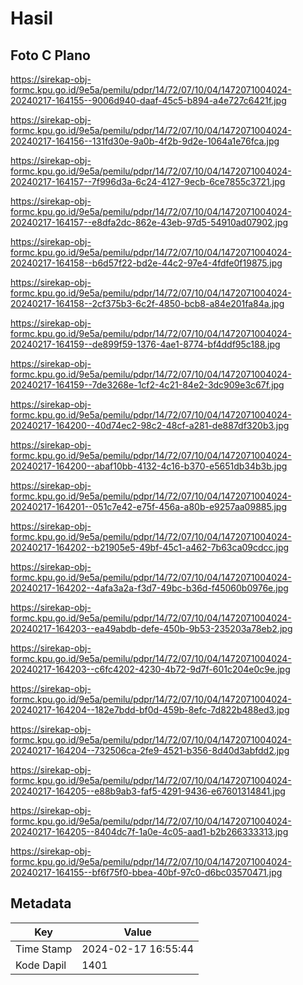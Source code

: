 # Hasil

## Foto C Plano

https://sirekap-obj-formc.kpu.go.id/9e5a/pemilu/pdpr/14/72/07/10/04/1472071004024-20240217-164155--9006d940-daaf-45c5-b894-a4e727c6421f.jpg

https://sirekap-obj-formc.kpu.go.id/9e5a/pemilu/pdpr/14/72/07/10/04/1472071004024-20240217-164156--131fd30e-9a0b-4f2b-9d2e-1064a1e76fca.jpg

https://sirekap-obj-formc.kpu.go.id/9e5a/pemilu/pdpr/14/72/07/10/04/1472071004024-20240217-164157--7f996d3a-6c24-4127-9ecb-6ce7855c3721.jpg

https://sirekap-obj-formc.kpu.go.id/9e5a/pemilu/pdpr/14/72/07/10/04/1472071004024-20240217-164157--e8dfa2dc-862e-43eb-97d5-54910ad07902.jpg

https://sirekap-obj-formc.kpu.go.id/9e5a/pemilu/pdpr/14/72/07/10/04/1472071004024-20240217-164158--b6d57f22-bd2e-44c2-97e4-4fdfe0f19875.jpg

https://sirekap-obj-formc.kpu.go.id/9e5a/pemilu/pdpr/14/72/07/10/04/1472071004024-20240217-164158--2cf375b3-6c2f-4850-bcb8-a84e201fa84a.jpg

https://sirekap-obj-formc.kpu.go.id/9e5a/pemilu/pdpr/14/72/07/10/04/1472071004024-20240217-164159--de899f59-1376-4ae1-8774-bf4ddf95c188.jpg

https://sirekap-obj-formc.kpu.go.id/9e5a/pemilu/pdpr/14/72/07/10/04/1472071004024-20240217-164159--7de3268e-1cf2-4c21-84e2-3dc909e3c67f.jpg

https://sirekap-obj-formc.kpu.go.id/9e5a/pemilu/pdpr/14/72/07/10/04/1472071004024-20240217-164200--40d74ec2-98c2-48cf-a281-de887df320b3.jpg

https://sirekap-obj-formc.kpu.go.id/9e5a/pemilu/pdpr/14/72/07/10/04/1472071004024-20240217-164200--abaf10bb-4132-4c16-b370-e5651db34b3b.jpg

https://sirekap-obj-formc.kpu.go.id/9e5a/pemilu/pdpr/14/72/07/10/04/1472071004024-20240217-164201--051c7e42-e75f-456a-a80b-e9257aa09885.jpg

https://sirekap-obj-formc.kpu.go.id/9e5a/pemilu/pdpr/14/72/07/10/04/1472071004024-20240217-164202--b21905e5-49bf-45c1-a462-7b63ca09cdcc.jpg

https://sirekap-obj-formc.kpu.go.id/9e5a/pemilu/pdpr/14/72/07/10/04/1472071004024-20240217-164202--4afa3a2a-f3d7-49bc-b36d-f45060b0976e.jpg

https://sirekap-obj-formc.kpu.go.id/9e5a/pemilu/pdpr/14/72/07/10/04/1472071004024-20240217-164203--ea49abdb-defe-450b-9b53-235203a78eb2.jpg

https://sirekap-obj-formc.kpu.go.id/9e5a/pemilu/pdpr/14/72/07/10/04/1472071004024-20240217-164203--c6fc4202-4230-4b72-9d7f-601c204e0c9e.jpg

https://sirekap-obj-formc.kpu.go.id/9e5a/pemilu/pdpr/14/72/07/10/04/1472071004024-20240217-164204--182e7bdd-bf0d-459b-8efc-7d822b488ed3.jpg

https://sirekap-obj-formc.kpu.go.id/9e5a/pemilu/pdpr/14/72/07/10/04/1472071004024-20240217-164204--732506ca-2fe9-4521-b356-8d40d3abfdd2.jpg

https://sirekap-obj-formc.kpu.go.id/9e5a/pemilu/pdpr/14/72/07/10/04/1472071004024-20240217-164205--e88b9ab3-faf5-4291-9436-e67601314841.jpg

https://sirekap-obj-formc.kpu.go.id/9e5a/pemilu/pdpr/14/72/07/10/04/1472071004024-20240217-164205--8404dc7f-1a0e-4c05-aad1-b2b266333313.jpg

https://sirekap-obj-formc.kpu.go.id/9e5a/pemilu/pdpr/14/72/07/10/04/1472071004024-20240217-164155--bf6f75f0-bbea-40bf-97c0-d6bc03570471.jpg


## Metadata

| Key        | Value               |
| ---------- | ------------------- |
| Time Stamp | 2024-02-17 16:55:44 |
| Kode Dapil | 1401                |



